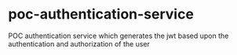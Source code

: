 # poc-authentication-service
POC authentication service which generates the jwt based upon the authentication and authorization of the user
